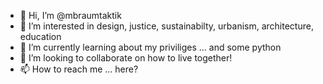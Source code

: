 - 👋 Hi, I’m @mbraumtaktik
- 👀 I’m interested in design, justice, sustainabilty, urbanism, architecture, education
- 🌱 I’m currently learning about my priviliges ... and some python
- 💞️ I’m looking to collaborate on how to live together!
- 📫 How to reach me ... here?

<!---
mbraumtaktik/mbraumtaktik is a ✨ special ✨ repository because its `README.md` (this file) appears on your GitHub profile.
You can click the Preview link to take a look at your changes.
--->
